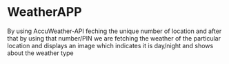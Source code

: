 # WeatherAPP
By using AccuWeather-API feching the unique number of location and after that by using that number/PIN we are fetching the weather of the particular location and displays an image which indicates it is day/night and shows about the weather type
